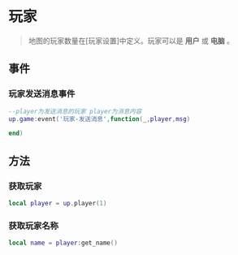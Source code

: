 # 玩家

>地图的玩家数量在[玩家设置]中定义。玩家可以是 **用户** 或 **电脑** 。


## 事件

### 玩家发送消息事件
```lua
--player为发送消息的玩家 player为消息内容
up.game:event('玩家-发送消息',function(_,player,msg)

end)
```
## 方法

### 获取玩家
```lua
local player = up.player(1)
```

### 获取玩家名称
```lua
local name = player:get_name()
```
